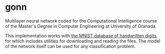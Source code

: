 # gonn

Multilayer neural network coded for the Computational Intelligence course of the Master's Degree in Computer Engineering at University of Granada.

This implementation works with [the MNIST database of handwritten digits](http://yann.lecun.com/exdb/mnist/), for which includes utilities for downloading and reading the files. The model of the network itself can be used for any classification problem.
